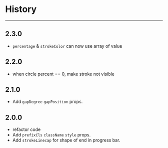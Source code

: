 # History

---

## 2.3.0
- `percentage` & `strokeColor` can now use array of value

## 2.2.0
- when circle percent == 0, make stroke not visible

## 2.1.0
- Add `gapDegree` `gapPosition` props.

## 2.0.0

- refactor code
- Add `prefixCls` `className` `style` props.
- Add `strokeLinecap` for shape of end in progress bar.

